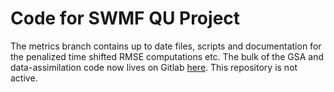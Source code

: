 # Code for SWMF QU Project
The metrics branch contains up to date files, scripts and documentation for the penalized time shifted RMSE computations etc.
The bulk of the GSA and data-assimilation code now lives on Gitlab [here](https://gitlab.umich.edu/ajivani/data_assimilation).
This repository is not active.
